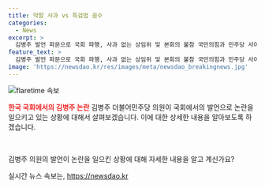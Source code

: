 ```yaml
---
title: 막말 사과 vs 특검법 꼼수
categories:
  - News
excerpt: >
  김병주 발언 파문으로 국회 파행, 사과 없는 상임위 및 본회의 불참 국민의힘과 민주당 사이 극심한 갈등. 더불어민주당 김병주 의원의 발언으로 국민의힘 의원들과의 설전 발발. 국민의힘은 김병주의 사과를 요구하며, 본회의 불참을 통해 반발. 이에 민주당은 국민의힘의 반발을 꼼수로 비판하고 국민의힘에 사과를 요구. 국민의힘과 민주당 간의 공방이 재점화되고, 국회 내 갈등이 심화되고 있음. 국민의힘은 김병주의 사과가 없다면 본회의 불참을 강행할 예정. 이에 민주당은 단독으로 해병대원 특검법 상정과 표결을 강행할 방침. 강요로 인한 국회 파행 우려.
feature_text: >
  김병주 발언 파문으로 국회 파행, 사과 없는 상임위 및 본회의 불참 국민의힘과 민주당 사이 극심한 갈등. 더불어민주당 김병주 의원의 발언으로 국민의힘 의원들과의 설전 발발. 국민의힘은 김병주의 사과를 요구하며, 본회의 불참을 통해 반발. 이에 민주당은 국민의힘의 반발을 꼼수로 비판하고 국민의힘에 사과를 요구. 국민의힘과 민주당 간의 공방이 재점화되고, 국회 내 갈등이 심화되고 있음. 국민의힘은 김병주의 사과가 없다면 본회의 불참을 강행할 예정. 이에 민주당은 단독으로 해병대원 특검법 상정과 표결을 강행할 방침. 강요로 인한 국회 파행 우려.
image: 'https://newsdao.kr/res/images/meta/newsdao_breakingnews.jpg'
---
```


<p><img src="https://newsdao.kr/res/images/meta/newsdao_breakingnews.jpg" alt="flaretime 속보" /></p>

<p><b><span style="color: #ee2323;">한국 국회에서의 김병주 논란</span></b>
김병주 더불어민주당 의원이 국회에서의 발언으로 논란을 일으키고 있는 상황에 대해서 살펴보겠습니다. 이에 대한 상세한 내용을 알아보도록 하겠습니다.</p>

<p data-ke-size="size16">&nbsp;</p>

<p>김병주 의원의 발언이 논란을 일으킨 상황에 대해 자세한 내용을 알고 계신가요?</p>
실시간 뉴스 속보는, <a href="https://newsdao.kr" rel="dofollow">https://newsdao.kr</a>


